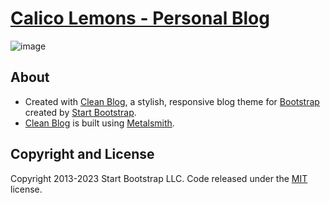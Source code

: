 # [Calico Lemons - Personal Blog](https://calico-lemons.onrender.com)

![image](https://github.com/user-attachments/assets/64c1fbda-e1b2-4b3a-a027-c3ceda7ad96f)

## About

* Created with [Clean Blog](https://startbootstrap.com/theme/clean-blog/), a stylish, responsive blog theme for [Bootstrap](https://getbootstrap.com/) created by [Start Bootstrap](https://startbootstrap.com/).  
* [Clean Blog](https://startbootstrap.com/theme/clean-blog/) is built using [Metalsmith](https://metalsmith.io/).

## Copyright and License

Copyright 2013-2023 Start Bootstrap LLC. Code released under the [MIT](https://github.com/StartBootstrap/startbootstrap-clean-blog/blob/master/LICENSE) license.

